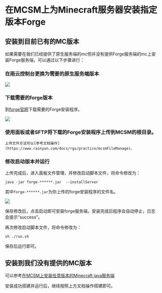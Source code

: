 # 在MCSM上为Minecraft服务器安装指定版本Forge


## 安装到目前已有的MC版本

如果需要在我们已经提供了原生服务端的mc但并没有提供Forge服务端的mc上安装Forge服务端，可以通过以下步骤进行：

### 在雨云控制台更换为需要的原生服务端版本

   ![](https://cn-sy1.rains3.com/rainyun-assets/pic/2024/11/20241120120532_40d97fdb7fbed273f605a7c2f7d24d26.png)

### 下载需要的forge版本
   到[forge官网](https://files.minecraftforge.net/net/minecraftforge/forge/)下载需要的Forge安装程序。

   ![](https://cn-sy1.rains3.com/rainyun-assets/pic/2024/11/20241120120730_79a2aec653c7f3a1642a67ea8e750799.png)

###  使用面板或者SFTP将下载的Forge安装程序上传到MCSM的根目录。

    上传文件方法可以[参考文档操作](https://www.rainyun.com/docs/rgs/practice/mcsmFileManage)。

### 修改启动版本并运行

   上传完成后，进入面板文件管理，并修改启动脚本文件，将命令修改为：
    
   ```shell
   java -jar forge-******.jar  --installServer 
   ```

   其中`forge-******.jar`为你上传的forge安装程序的文件名。

![](https://cn-sy1.rains3.com/rainyun-assets/pic/2024/11/20241120123457_26845a8ee866344ab9ab7ed05876259b.png)


保存修改后，点击启动即可安装forge服务端，安装完成后程序会自动停止，日志会提示“success”。

 再次修改启动脚本文件，将命令修改为：

   ```shell
   sh ./run.sh
   ```
   保存后运行即可。

## 安装到我们没有提供的MC版本

可以参考[在MCSM上安装任意版本的Minecraft java服务端](https://www.rainyun.com/docs/rgs/practice/mcinstall)

安装成功搭建并运行后，继续按照上方文档操作搭建即可。